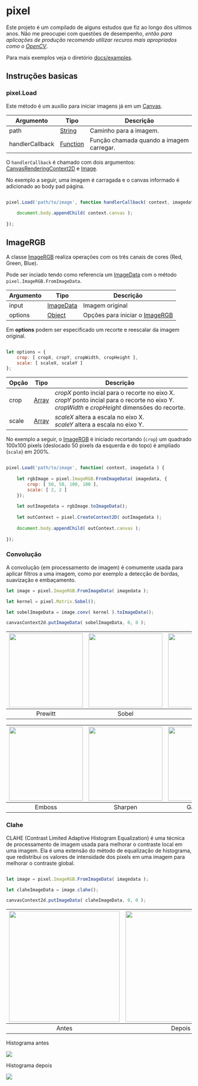 
# pixel

Este projeto é um compilado de alguns estudos que fiz ao longo dos ultimos anos.
Não me preocupei com questões de desempenho, *então para aplicações de produção recomendo utilizar recuros mais apropriados como o [OpenCV](https://opencv.org/)*.

Para mais exemplos veja o diretório [docs/examples](https://github.com/devConcordia/pixel/blob/main/examples/).


## Instruções basicas



### pixel.Load

Este método é um auxílio para iniciar imagens já em um [Canvas](https://developer.mozilla.org/en-US/docs/Web/API/Canvas_API).

| Argumento | Tipo | Descrição |
|-----------|------|-----------|
| path      | [String](https://developer.mozilla.org/en-US/docs/Web/JavaScript/Reference/Global_Objects/String) | Caminho para a imagem. |
| handlerCallback | [Function](https://developer.mozilla.org/en-US/docs/Web/JavaScript/Reference/Global_Objects/Function) | Função chamada quando a imagem carregar. |

O `handlerCallback` é chamado com dois argumentos: [CanvasRenderingContext2D](https://developer.mozilla.org/en-US/docs/Web/API/CanvasRenderingContext2D) e [Image](https://developer.mozilla.org/en-US/docs/Web/API/HTMLImageElement/Image).

No exemplo a seguir, uma imagem é carragada e o canvas informado é adicionado ao body pad página.

```javascript

pixel.Load('path/to/image', function handlerCallback( context, imagedata ) {
	
	document.body.appendChild( context.canvas );
	
});

```

## ImageRGB

A classe [ImageRGB](https://github.com/devConcordia/pixel/blob/main/ImageRGB.mjs) realiza operações com os três canais de cores (Red, Green, Blue).

Pode ser inciado tendo como referencia um [ImageData](https://developer.mozilla.org/en-US/docs/Web/API/ImageData)
com o método `pixel.ImageRGB.FromImageData`.


| Argumento | Tipo | Descrição |
|-----------|------|-----------|
| input     | [ImageData](https://developer.mozilla.org/en-US/docs/Web/API/ImageData) | Imagem original |
| options   | [Object](https://developer.mozilla.org/en-US/docs/Web/JavaScript/Reference/Global_Objects/Object) | Opções para iniciar o [ImageRGB](https://github.com/devConcordia/pixel/blob/main/ImageRGB.mjs) |

Em **options** podem ser especificado um recorte e reescalar da imagem original.

```javascript

let options = {
	crop: [ cropX, cropY, cropWidth, cropHeight ],
	scale: [ scaleX, scaleY ]
};

```

| Opção | Tipo | Descrição |
|-------|------|-----------|
| crop  | [Array](https://developer.mozilla.org/en-US/docs/Web/JavaScript/Reference/Global_Objects/Array) | *cropX* ponto incial para o recorte no eixo X.<br>*cropY* ponto incial para o recorte no eixo Y.<br>*cropWidth* e *cropHeight* dimensões do recorte. |
| scale | [Array](https://developer.mozilla.org/en-US/docs/Web/JavaScript/Reference/Global_Objects/Array) | *scaleX* altera a escala no eixo X.<br>*scaleY* altera a escala no eixo Y. |



No exemplo a seguir, o [ImageRGB](https://github.com/devConcordia/pixel/blob/main/ImageRGB.mjs) é iniciado
recortando (`crop`) um quadrado 100x100 pixels (deslocado 50 pixels da esquerda e do topo) é ampliado (`scale`) em 200%.

```javascript

pixel.Load('path/to/image', function( context, imagedata ) {
	
	let rgbImage = pixel.ImageRGB.FromImageData( imagedata, { 
		crop: [ 50, 50, 100, 100 ],
		scale: [ 2, 2 ]
	});
	
	let outImagedata = rgbImage.toImageData();
	
	let outContext = pixel.CreateContext2D( outImagedata );
	
	document.body.appendChild( outContext.canvas );
	
});

```


### Convolução

A convolução (em processamento de imagem) é comumente usada para aplicar filtros a uma imagem, 
como por exemplo a detecção de bordas, suavização e embaçamento.

```javascript
let image = pixel.ImageRGB.FromImageData( imagedata );

let kernel = pixel.Matrix.Sobel();

let sobelImageData = image.conv( kernel ).toImageData();

canvasContext2d.putImageData( sobelImageData, 0, 0 );
```

| <img src="https://github.com/devConcordia/pixel/blob/main/docs/images/rgb-conv-prewitt.png" width="200" /> | <img src="https://github.com/devConcordia/pixel/blob/main/docs/images/rgb-conv-sobel.png" width="200" /> | <img src="https://github.com/devConcordia/pixel/blob/main/docs/images/rgb-conv-laplace.png" width="200" /> |
|:-:|:-:|:-:|
| Prewitt  | Sobel    | Laplace  |

| <img src="https://github.com/devConcordia/pixel/blob/main/docs/images/rgb-conv-emboss.png" width="200" /> | <img src="https://github.com/devConcordia/pixel/blob/main/docs/images/rgb-conv-sharpen.png" width="200" /> | <img src="https://github.com/devConcordia/pixel/blob/main/docs/images/rgb-conv-gaussian-blur.png" width="200" /> |
|:-:|:-:|:-:|
| Emboss   | Sharpen  | GaussianBlur |



### Clahe

CLAHE (Contrast Limited Adaptive Histogram Equalization) é uma técnica de processamento de imagem usada para melhorar o contraste local em uma imagem.
Ela é uma extensão do método de equalização de histograma, que redistribui os valores de intensidade dos pixels em uma imagem para melhorar o contraste global. 

```javascript

let image = pixel.ImageRGB.FromImageData( imagedata );

let claheImageData = image.clahe();

canvasContext2d.putImageData( claheImageData, 0, 0 );

```


| <img src="https://github.com/devConcordia/pixel/blob/main/docs/examples/src/hill.jpg" width="300" /> | <img src="https://github.com/devConcordia/pixel/blob/main/docs/images/rgb-clahe.png" width="300" /> |
|:-:|:-:|
| Antes  | Depois    |


Histograma antes

![](https://github.com/devConcordia/pixel/blob/main/docs/images/rgb-clahe-histogram-original.png)


Histograma depois

![](https://github.com/devConcordia/pixel/blob/main/docs/images/rgb-clahe-histogram-final.png)


